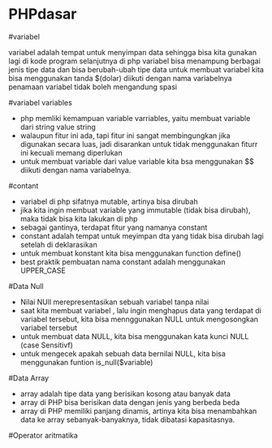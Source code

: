 # PHPdasar

<!-- markdown  -->


#variabel

variabel adalah tempat untuk menyimpan data sehingga bisa kita gunakan lagi di kode program selanjutnya
di php variabel bisa menampung berbagai jenis tipe data dan bisa berubah-ubah tipe data 
untuk membuat variabel kita bisa menggunakan tanda $(dolar) diikuti dengan nama variabelnya
penamaan variabel tidak boleh mengandung spasi

#variabel variables

- php memliki kemampuan variable varriables, yaitu membuat variable dari string value string
- walaupun  fitur ini ada, tapi fitur ini sangat membingungkan jika digunakan secara luas, jadi disarankan untuk tidak menggunakan fiturr ini kecuali memang diperlukan
- untuk membuat variable dari value variable kita bsa menggunakan $$ diikuti dengan nama variabelnya.

#contant
- variabel di php sifatnya mutable, artinya bisa dirubah
- jika kita ingin membuat  variable yang immutable (tidak bisa dirubah), maka tidak bisa kita lakukan di php
- sebagai gantinya, terdapat fitur yang namanya constant
- constant adalah tempat untuk meyimpan dta yang tidak bisa dirubah lagi setelah di deklarasikan
- untuk membuat konstant kita bisa menggunakan function define()
- best praktik pembuatan nama constant adalah menggunakan UPPER_CASE

#Data Null

- Nilai NUll merepresentasikan sebuah variabel tanpa nilai
- saat kita membuat variabel , lalu ingin menghapus data yang terdapat di variabel tersebut, kita bisa mennggunakan NULL untuk mengosongkan variabel tersebut 
- untuk membuat data NULL, kita bisa menggunakan kata kunci NULL (case Sensitivf)
- untuk mengecek apakah sebuah data bernilai NULL, kita bisa menggunakan funtion is_null($variable)

#Data Array 

- array adalah tipe data yang berisikan kosong atau banyak data
- array di PHP bisa berisikan data dengan jenis yang berbeda beda
- array di PHP memiliki panjang dinamis, artinya kita bisa menambahkan data ke array sebanyak-banyaknya, tidak dibatasi kapasitasnya.

#Operator aritmatika
